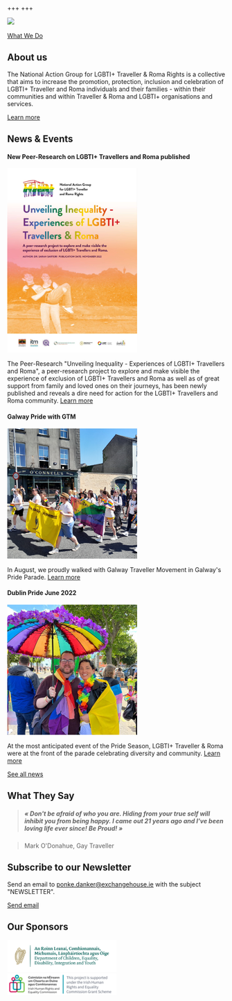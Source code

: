 +++
+++


<img src="/title-image.jpg" width=800/>

[What We Do](/what-we-do)

## About us

The National Action Group for LGBTI+ Traveller & Roma Rights is a collective that aims to increase the promotion, protection, inclusion and celebration of LGBTI+ Traveller and Roma individuals and their families - within their communities and within Traveller & Roma and LGBTI+ organisations and services.

[Learn more](/about)

## News & Events

#### New Peer-Research on LGBTI+ Travellers and Roma published
<img src="/report-picture.jpeg" width=300/>

The Peer-Research "Unveiling Inequality - Experiences of LGBTI+ Travellers and Roma", a peer-research project to explore and make visible the experience of exclusion of LGBTI+ Travellers and Roma as well as of great support from family and loved ones on their journeys, has been newly published and reveals a dire need for action for the LGBTI+ Travellers and Roma community. [Learn more](/what-we-do/research) 

#### Galway Pride with GTM
<img src="/galway-pride.jpg" width=300/>

In August, we proudly walked with Galway Traveller Movement in Galway's Pride Parade. [Learn more](/news)

#### Dublin Pride June 2022
<img src="/dublin-pride.jpg" width=300/>

At the most anticipated event of the Pride Season, LGBTI+ Traveller & Roma were at the front of the parade celebrating diversity and community. [Learn more](/what-we-do/prides)

[See all news](/news)

## What They Say

> #####  « Don't be afraid of who you are. Hiding from your true self will inhibit you from being happy. I came out 21 years ago and I've been loving life ever since! Be Proud! »

> Mark O'Donahue, Gay Traveller

## Subscribe to our Newsletter

Send an email to [ponke.danker@exchangehouse.ie](mailto:ponke.danker@exchangehouse.ie) with the subject "NEWSLETTER".

[Send email](mailto:ponke.danker@exchangehouse.ie)

## Our Sponsors

<img src="/dcediy-logo.png" width=50%/>

<img src="/iherc-logo.png" width=50%/>
